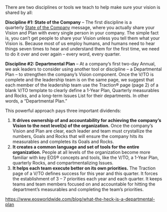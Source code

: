There are two disciplines or tools we teach to help make sure your vision is shared by all:

**Discipline #1: State of the Company** – The first discipline is a quarterly [State of the Company](https://www.eosworldwide.com/blog/3683/eos/your-vision-shared-all/) message, where you actually share your Vision and Plan with every single person in your company. The simple fact is, you can’t get people to share your Vision unless you tell them what your Vision is. Because most of us employ humans, and humans need to hear things seven times to hear and understand them for the first time, we need to do it over and over again – every word, every quarter.

**Discipline #2: Departmental Plan** – At a company’s first two-day Annual, we ask leaders to consider using another tool or discipline – a Departmental Plan – to strengthen the company’s Vision component. Once the V/TO is complete and the leadership team is on the same page, we suggest that each member of the leadership team use the Traction® page (page 2) of a blank V/TO template to clearly define a 1-Year Plan, Quarterly measurables and Rocks, and a long-term Issues List for their departments. In other words, a “Departmental Plan.”

This powerful approach pays three important dividends:

1.  **It drives ownership of and accountability for achieving the company’s Vision to the next level(s) of the organization.** Once the company’s Vision and Plan are clear, each leader and team must crystallize the numbers, Goals and Rocks that will ensure the company hits its measurables and completes its Goals and Rocks.
2.  **It creates a common language and set of tools for the entire organization.** People at all levels of the organization become more familiar with key EOS® concepts and tools, like the V/TO, a 1-Year Plan, quarterly Rocks, and compartmentalizing Issues.
3.  **It helps each team execute better on its own priorities.** The Traction page of a V/TO defines success for this year and this quarter. It forces the establishment of 3 – 7 priorities each year and each quarter. It keeps teams and team members focused on and accountable for hitting the department’s measurables and completing the team’s priorities.


https://www.eosworldwide.com/blog/what-the-heck-is-a-departmental-plan
